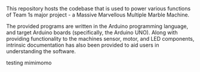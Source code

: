 This repository hosts the codebase that is used to power various functions of Team 1s major project - a Massive Marvellous Multiple Marble Machine.

The provided programs are written in the Arduino programming language, and target Arduino boards (specifically, the Arduino UNO). Along with providing functionality to the machines sensor, motor, and LED components, intrinsic documentation has also been provided to aid users in understanding the software.



testing mimimomo